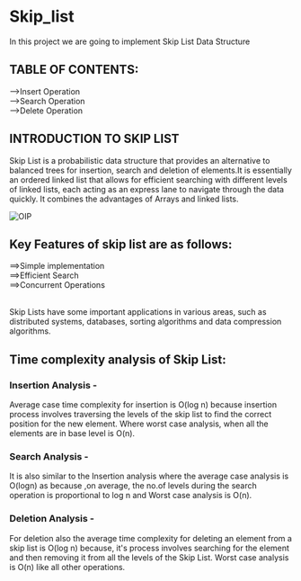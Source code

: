 # Skip_list
<P>In this project we are going to implement Skip List Data Structure</P>

<h2>TABLE OF CONTENTS:</h2>
  -->Insert Operation
<br>
  -->Search Operation
<br>
  -->Delete Operation


<h2>INTRODUCTION TO SKIP LIST</h2>
<p>Skip List is a probabilistic data structure that provides an alternative to balanced trees for insertion, search and deletion of elements.It is essentially an ordered linked list that allows for efficient searching with different levels of linked lists, each acting as an express lane to navigate through the data quickly.
It combines the advantages of Arrays and linked lists.</p>

![OIP](https://github.com/CybersecurityDSA/skip_list/assets/167642797/1abf7b55-0966-4d74-aab8-dfedc2556d17)

<h2>Key Features of skip list are as follows:</h2>
==>Simple implementation
<br>
==>Efficient Search
<br>
==>Concurrent Operations

<p><br>Skip Lists have some important applications in various areas, such as distributed systems, databases, sorting algorithms
  and data compression algorithms.</p>

  <h2>Time complexity analysis of Skip List: </h2>
<h3>Insertion Analysis -</h3>
<p>Average case time complexity for insertion is O(log n) because insertion process involves traversing the levels of the skip list to find the correct position for the new element. Where worst case analysis, when all the elements are in base level is O(n).</p>

<h3>Search Analysis -</h3>
<p>It is also similar to the Insertion analysis where the average case analysis is O(logn) as because ,on average, the no.of levels during the search operation is proportional to log n and Worst case analysis is O(n).</p>

<h3>Deletion Analysis -</h3>
<p>For deletion also the average time complexity for deleting an element from a skip list is O(log n) because, it's process involves searching for the element and then removing it from all the levels of the Skip List. Worst case analysis is O(n) like all other operations.</p>
